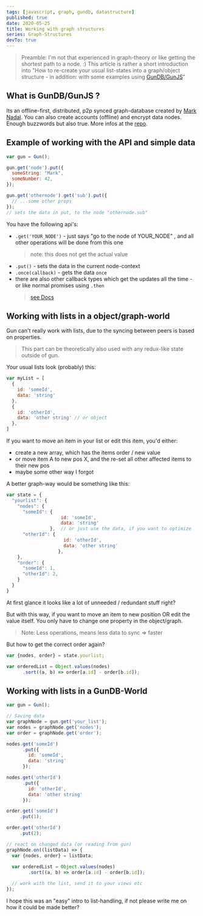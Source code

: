 ```yaml
---
tags: [javascript, graph, gundb, datastructure]
published: true
date: 2020-05-25
title: Working with graph structures
series: Graph-Structures
devTo: true
---
```


> Preamble: I'm not that experienced in graph-theory or like getting the shortest path to a node. :) This article is rather a short introduction into "How to re-create your usual list-states into a graph/object structure - in addition: with some examples using [GunDB/GunJS][gunDbLink]" 

## What is GunDB/GunJS ?

Its an offline-first, distributed, p2p synced graph-database created by [Mark Nadal][amark]. You can also create accounts (offline) and encrypt data nodes. Enough buzzwords but also true. More infos at the [repo][gunDbLink].

## Example of working with the API and simple data 

```js
var gun = Gun();

gun.get('node').put({
  someString: "Mark",
  someNumber: 42,
});

gun.get('othernode').get('sub').put({
  // ...some other props
});
// sets the data in put, to the node "othernode.sub"
```

You have the following api's:
- `.get('YOUR_NODE')` - just says "go to the node of YOUR_NODE" , and all other operations will be done from this one 
  > note: this does not get the actual value
- `.put()` - sets the data in the current node-context
- `.once(callback)` - gets the data `once`
- there are also other callback types which get the updates all the time - or like normal promises using `.then`
  > [see Docs][docsUrl]

## Working with lists in a object/graph-world

Gun can't really work with lists, due to the syncing between peers is based on properties. 

> This part can be theoretically also used with any redux-like state outside of gun.

Your usual lists look (probably) this:

```js
var myList = [ 
  {
    id: 'someId',
    data: 'string'
  },
  {
    id: 'otherId',
    data: 'other string' // or object
  },
]
```

If you want to move an item in your list or edit this item, you'd either:
- create a new array, which has the items order / new value
- or move item A to new pos X, and the re-set all other affected items to their new pos
- maybe some other way I forgot

A better graph-way would be something like this:

```js
var state = { 
  "yourlist": {
    "nodes": {
      "someId": {
                    id: 'someId',
                    data: 'string'
                },  // or just use the data, if you want to optimize
      "otherId": {
                     id: 'otherId',
                     data: 'other string'
                   },
    },
    "order": {
      "someId": 1,
      "otherId": 2,
    }
  }
}
```

At first glance it looks like a lot of unneeded / redundant stuff right?

But with this way, if you want to move an item to new position OR edit the value itself. You only have to change one property in the object/graph.

> Note: Less operations, means less data to sync => faster

But how to get the correct order again?

```js
var {nodes, order} = state.yourlist;

var orderedList = Object.values(nodes)
      .sort((a, b) => order[a.id] - order[b.id]);
```

## Working with lists in a GunDB-World

```js
var gun = Gun();

// Saving data
var graphNode = gun.get('your_list');
var nodes = graphNode.get('nodes');
var order = graphNode.get('order');

nodes.get('someId')
      .put({
        id: 'someId',
        data: 'string'
      });

nodes.get('otherId')
      .put({
        id: 'otherId',
        data: 'other string'
      });

order.get('someId')
     .put(1);

order.get('otherId')
     .put(2);

// react on changed data (or reading from gun) 
graphNode.on((listData) => {
  var {nodes, order} = listData;
  
  var orderedList = Object.values(nodes)
        .sort((a, b) => order[a.id] - order[b.id]);

  // work with the list, send it to your views etc
});

```

I hope this was an "easy" intro to list-handling, if not please write me on how it could be made better?

[amark]: https://github.com/amark
[gunDbLink]: https://github.com/amark/gun
[docsUrl]: https://github.com/amark/gun/wiki/API
